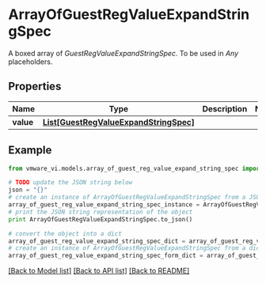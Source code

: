 # ArrayOfGuestRegValueExpandStringSpec

A boxed array of *GuestRegValueExpandStringSpec*. To be used in *Any* placeholders. 

## Properties
Name | Type | Description | Notes
------------ | ------------- | ------------- | -------------
**value** | [**List[GuestRegValueExpandStringSpec]**](GuestRegValueExpandStringSpec.md) |  | 

## Example

```python
from vmware_vi.models.array_of_guest_reg_value_expand_string_spec import ArrayOfGuestRegValueExpandStringSpec

# TODO update the JSON string below
json = "{}"
# create an instance of ArrayOfGuestRegValueExpandStringSpec from a JSON string
array_of_guest_reg_value_expand_string_spec_instance = ArrayOfGuestRegValueExpandStringSpec.from_json(json)
# print the JSON string representation of the object
print ArrayOfGuestRegValueExpandStringSpec.to_json()

# convert the object into a dict
array_of_guest_reg_value_expand_string_spec_dict = array_of_guest_reg_value_expand_string_spec_instance.to_dict()
# create an instance of ArrayOfGuestRegValueExpandStringSpec from a dict
array_of_guest_reg_value_expand_string_spec_form_dict = array_of_guest_reg_value_expand_string_spec.from_dict(array_of_guest_reg_value_expand_string_spec_dict)
```
[[Back to Model list]](../README.md#documentation-for-models) [[Back to API list]](../README.md#documentation-for-api-endpoints) [[Back to README]](../README.md)


